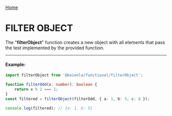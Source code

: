 [Home](./../../README.md)

# FILTER OBJECT

The "**filterObject**" function creates a new object with all elements that pass the test implemented by the provided function.

---

#### Example:

```typescript
import filterObject from '@keienla/functional/filterObject';

function filterOdd(x: number): boolean {
    return x % 2 === 1;
}
const filtered = filterObject(filterOdd, { a: 1, b: 5, c: 8 });

console.log(filtered); // {a: 1, b: 5}
```
